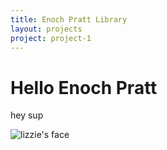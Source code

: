 ```yaml
---
title: Enoch Pratt Library
layout: projects
project: project-1
---
```


# Hello Enoch Pratt

hey sup

![lizzie's face](http://placekitten.com/300/300)